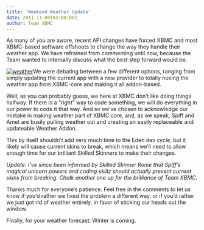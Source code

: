 ```yaml
---
title: 'Weekend Weather Update'
date: 2011-11-09T03:00:00Z
author: Team XBMC
---
```

As many of you are aware, recent API changes have forced XBMC and most XBMC-based software offshoots to change the way they handle their weather app. We have refrained from commenting until now, because the Team wanted to internally discuss what the best step forward would be.

 [![weather](/sites/default/files/uploads/sadweather-300x286.jpg "weather")](/sites/default/files/uploads/sadweather.jpeg)We were debating between a few different options, ranging from simply updating the current app with a new provider to totally nuking the weather app from XBMC-core and making it all addon-based.

 Well, as you can probably guess, we here at XBMC don’t like doing things halfway. If there is a “right” way to code something, we will do everything in our power to code it that way. And so we’ve chosen to acknowledge our mistake in making weather part of XBMC core, and, as we speak, Spiff and Amet are busily pulling weather out and creating an easily replaceable and updateable Weather Addon.

 This by itself shouldn’t add very much time to the Eden dev cycle, but it likely will cause current skins to break, which means we’ll need to allow enough time for our brilliant Skilled Skinners to make their changes.

 *Update: I’ve since been informed by Skilled Skinner Ronie that Spiff’s magical unicorn powers and coding skillz should actually prevent current skins from breaking. Chalk another one up for the brilliance of Team XBMC.*

 Thanks much for everyone’s patience. Feel free in the comments to let us know if you’d rather we fixed the problem a different way, or if you’d rather we just got rid of weather entirely, in favor of sticking our heads out the window.

 Finally, for your weather forecast: Winter is coming.

 